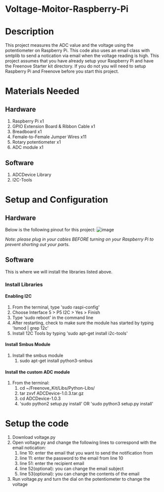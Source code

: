# Voltage-Moitor-Raspberry-Pi

# Description
This project measures the ADC value and the voltage using the potentiometer on Raspberry Pi. This code also uses an email class with smtplib to send a notication via email when the voltage reading is high. This project assumes that you have already setup your Raspberry Pi and have the Freenove Starter kit directory. If you do not you will need to setup Raspberry Pi and Freenove before you start this project. 

# Materials Needed
## Hardware
1. Raspberry Pi x1
2. GPIO Extension Board & Ribbon Cable x1
3. Breadboard x1
4. Female-to-Female Jumper Wires x11
5. Rotary potentiometer x1
6. ADC module x1

## Software
1. ADCDevice Library
2. I2C-Tools

# Setup and Configuration
## Hardware
Below is the following pinout for this project:
![image](https://user-images.githubusercontent.com/66813474/166069353-075b1209-2701-46f9-be54-19558c3a7fe3.png)

_Note: please plug in your cables BEFORE turning on your Raspberry Pi to prevent shorting out your parts._

## Software
This is where we will install the libraries listed above.

### Install Libraries
#### Enabling I2C
1. From the terminal, type 'sudo raspi-config'
2. Choose Interface 5 > P5 I2C > Yes > Finish
3. Type 'sudo reboot' in the command line
4. After restarting, check to make sure the module has started by typing 'lsmod | grep 12c'
5. Install 12C Tools by typing 'sudo apt-get install i2c-tools'
#### Install Smbus Module
1. Install the smbus module
   1. sudo apt-get install python3-smbus 

#### Install the custom ADC module
1. From the terminal:
    1. cd ~/Freenove_Kit/Libs/Python-Libs/
    2. tar zxvf ADCDevice-1.0.3.tar.gz
    3. cd ADCDevice-1.0.3
    4. 'sudo python2 setup.py install' OR 'sudo python3 setup.py install'

# Setup the code
1. Download voltage.py
2. Open voltage.py and change the following lines to correspond with the email notication:
    1. line 10: enter the email that you want to send the notification from
    2. line 11: enter the password to the email from line 10
    3. line 51: enter the recipient email
    4. line 52(optional): you can change the email subject
    5. line 53(optional): you can change the contents of the email
4. Run voltage.py and turn the dial on the potentiometer to change the voltage



